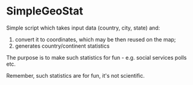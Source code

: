 # SimpleGeoStat
Simple script which takes input data (country, city, state) and:

1. convert it to coordinates, which may be then reused on the map; 
2. generates country/continent statistics

The purpose is to make such statistics for fun - e.g. social services polls etc. 

Remember, such statistics are for fun, it's not scientific.
